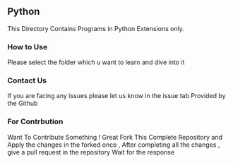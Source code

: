 ## Python 
This Directory Contains Programs in Python Extensions only.

### How to Use
Please select the folder which u want to learn and dive into it

### Contact Us
If you are facing any issues please let us know in the issue tab Provided by the Github


### For Contrbution
Want To Contribute Something ! Great
Fork This Complete Repository and Apply the changes in the forked once ,
After completing all the changes , give a pull request in the repository
Wait for the response

